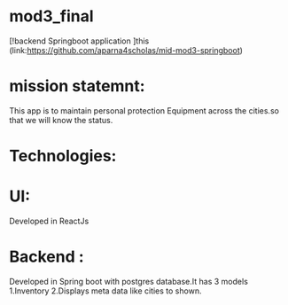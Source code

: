 # mod3_final
 [!backend Springboot application  ]this (link:https://github.com/aparna4scholas/mid-mod3-springboot)
 
 # mission statemnt:
 This app is to maintain personal protection Equipment across the cities.so that we will know the status.
 # Technologies:
 # UI: 
 Developed in ReactJs
 # Backend : 
 Developed in Spring boot with postgres database.It has 3 models 1.Inventory
 2.Displays meta data like cities to shown.
 

